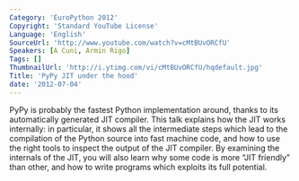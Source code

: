 ```yaml
---
Category: 'EuroPython 2012'
Copyright: 'Standard YouTube License'
Language: 'English'
SourceUrl: 'http://www.youtube.com/watch?v=cMtBUvORCfU'
Speakers: [A Cuni, Armin Rigo]
Tags: []
ThumbnailUrl: 'http://i.ytimg.com/vi/cMtBUvORCfU/hqdefault.jpg'
Title: 'PyPy JIT under the hood'
date: '2012-07-04'
---
```

PyPy is probably the fastest Python implementation around, thanks to its
automatically generated JIT compiler. This talk explains how the JIT works
internally: in particular, it shows all the intermediate steps which lead to
the compilation of the Python source into fast machine code, and how to use
the right tools to inspect the output of the JIT compiler. By examining the
internals of the JIT, you will also learn why some code is more “JIT friendly”
than other, and how to write programs which exploits its full potential.

